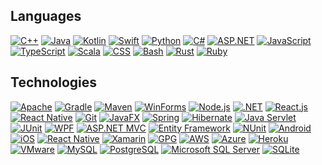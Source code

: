 ## Languages 
[![C++](https://img.shields.io/badge/-C++-fff?&logo=c%2b%2b&logoColor=00599C)](https://github.com/abdelillahbel?tab=repositories&language=c%2b%2b)
[![Java](https://img.shields.io/badge/-Java-fff?&logo=java&logoColor=007396)](https://github.com/abdelillahbel?tab=repositories&language=java)
[![Kotlin](https://img.shields.io/badge/-Kotlin-fff?&logo=kotlin&logoColor=0095D5)](https://github.com/abdelillahbel?tab=repositories&language=kotlin)
[![Swift](https://img.shields.io/badge/-Swift-fff?&logo=swift&logoColor=FA7343)](https://github.com/abdelillahbel?tab=repositories&language=swift)
[![Python](https://img.shields.io/badge/-Python-fff?&logo=python&logoColor=3776AB)](https://github.com/abdelillahbel?tab=repositories&language=python)
[![C#](https://img.shields.io/badge/-C%23-fff?&logo=c-sharp&logoColor=239120)](https://github.com/abdelillahbel?tab=repositories&language=csharp)
[![ASP.NET](https://img.shields.io/badge/-ASP.NET-fff?&logo=.net&logoColor=512BD4)](https://github.com/adblanc?tab=repositories&language=aspnet)
[![JavaScript](https://img.shields.io/badge/-JavaScript-fff?&logo=javascript&logoColor=F7DF1E)](https://github.com/adblanc?tab=repositories&language=javascript)
[![TypeScript](https://img.shields.io/badge/-TypeScript-fff?&logo=typescript&logoColor=007ACC)](https://github.com/adblanc?tab=repositories&language=typescript)
[![Scala](https://img.shields.io/badge/-Scala-fff?&logo=scala&logoColor=DC322F)](https://github.com/abdelillahbel?tab=repositories&language=scala)
[![CSS](https://img.shields.io/badge/-CSS-fff?&logo=css3&logoColor=1572B6)](https://github.com/adblanc?tab=repositories&language=css)
[![Bash](https://img.shields.io/badge/-Bash-fff?&logo=gnu-bash&logoColor=4EAA25)](https://github.com/abdelillahbel?tab=repositories&language=bash)
[![Rust](https://img.shields.io/badge/-Rust-fff?&logo=rust&logoColor=000000)](https://www.rust-lang.org/)
[![Ruby](https://img.shields.io/badge/-Ruby-fff?&logo=ruby&logoColor=CC342D)](https://www.ruby-lang.org/)


## Technologies 
[![Apache](https://img.shields.io/badge/-Apache-fff?&logo=apache)](https://www.apache.org/)
[![Gradle](https://img.shields.io/badge/-Gradle-fff?&logo=gradle&logoColor=02303A)](https://gradle.org/)
[![Maven](https://img.shields.io/badge/-Maven-fff?&logo=apache-maven&logoColor=C71A36)](https://maven.apache.org/)
[![WinForms](https://img.shields.io/badge/-WinForms-fff?&logo=microsoft)](https://docs.microsoft.com/en-us/dotnet/desktop/winforms/?view=net-6.0)
[![Node.js](https://img.shields.io/badge/-Node.js-fff?&logo=node.js)](https://nodejs.org/en/)
[![.NET](https://img.shields.io/badge/-.NET-fff?&logo=.net&logoColor=512BD4)](https://dotnet.microsoft.com/)
[![React.js](https://img.shields.io/badge/-React.js-fff?&logo=react&logoColor=61DAFB)](https://reactjs.org/)
[![React Native](https://img.shields.io/badge/-React_Native-fff?&logo=react&logoColor=61DAFB)](https://reactnative.dev/)
[![Git](https://img.shields.io/badge/-Git-fff?&logo=git&logoColor=F05032)](https://git-scm.com/)
[![JavaFX](https://img.shields.io/badge/-JavaFX-fff?&logo=java&logoColor=007396)](https://openjfx.io/)
[![Spring](https://img.shields.io/badge/-Spring-fff?&logo=spring&logoColor=6DB33F)](https://spring.io/)
[![Hibernate](https://img.shields.io/badge/-Hibernate-fff?&logo=hibernate&logoColor=59666C)](https://hibernate.org/)
[![Java Servlet](https://img.shields.io/badge/-Java_Servlet-fff?&logo=java&logoColor=007396)](https://javaee.github.io/servlet-spec/)
[![JUnit](https://img.shields.io/badge/-JUnit-fff?&logo=junit5&logoColor=25A162)](https://junit.org/junit5/)
[![WPF](https://img.shields.io/badge/-WPF-fff?&logo=.net&logoColor=512BD4)](https://docs.microsoft.com/en-us/dotnet/desktop/wpf/?view=net-6.0)
[![ASP.NET MVC](https://img.shields.io/badge/-ASP.NET_MVC-fff?&logo=.net&logoColor=512BD4)](https://dotnet.microsoft.com/apps/aspnet/mvc)
[![Entity Framework](https://img.shields.io/badge/-Entity_Framework-fff?&logo=.net&logoColor=512BD4)](https://docs.microsoft.com/en-us/ef/)
[![NUnit](https://img.shields.io/badge/-NUnit-fff?&logo=nunit&logoColor=512BD4)](https://nunit.org/)
[![Android](https://img.shields.io/badge/-Android-fff?&logo=android&logoColor=3DDC84)](https://developer.android.com/)
[![iOS](https://img.shields.io/badge/-iOS-fff?&logo=ios&logoColor=000)](https://developer.apple.com/ios/)
[![React Native](https://img.shields.io/badge/-React_Native-fff?&logo=react&logoColor=61DAFB)](https://reactnative.dev/)
[![Xamarin](https://img.shields.io/badge/-Xamarin-fff?&logo=xamarin&logoColor=3498DB)](https://dotnet.microsoft.com/apps/xamarin)
[![GPG](https://img.shields.io/badge/-GPG-fff?&logo=gnu-privacy-guard&logoColor=0093DD)](https://gnupg.org/)
[![AWS](https://img.shields.io/badge/-AWS-fff?&logo=amazon-aws&logoColor=FF9900)](https://aws.amazon.com/)
[![Azure](https://img.shields.io/badge/-Azure-fff?&logo=microsoft-azure&logoColor=0089D6)](https://azure.microsoft.com/)
[![Heroku](https://img.shields.io/badge/-Heroku-fff?&logo=heroku&logoColor=430098)](https://www.heroku.com/)
[![VMware](https://img.shields.io/badge/-VMware-fff?&logo=vmware&logoColor=607078)](https://www.vmware.com/)
[![MySQL](https://img.shields.io/badge/-MySQL-fff?&logo=mysql&logoColor=4479A1)](https://www.mysql.com/)
[![PostgreSQL](https://img.shields.io/badge/-PostgreSQL-fff?&logo=postgresql&logoColor=336791)](https://www.postgresql.org/)
[![Microsoft SQL Server](https://img.shields.io/badge/-SQL_Server-fff?&logo=microsoft-sql-server&logoColor=CC2927)](https://www.microsoft.com/en-us/sql-server)
[![SQLite](https://img.shields.io/badge/-SQLite-fff?&logo=sqlite&logoColor=003B57)](https://www.sqlite.org/)

